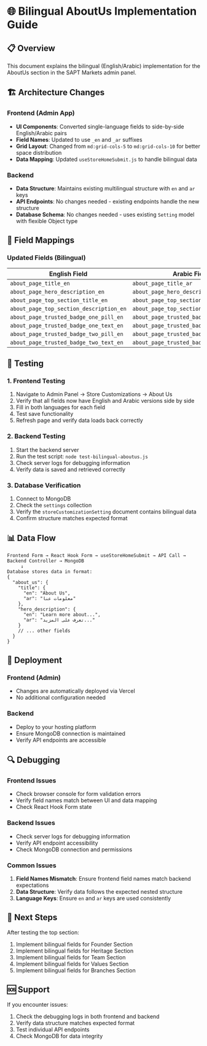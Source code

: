 # 🌐 Bilingual AboutUs Implementation Guide

## 📋 Overview
This document explains the bilingual (English/Arabic) implementation for the AboutUs section in the SAPT Markets admin panel.

## 🏗️ Architecture Changes

### Frontend (Admin App)
- **UI Components**: Converted single-language fields to side-by-side English/Arabic pairs
- **Field Names**: Updated to use `_en` and `_ar` suffixes
- **Grid Layout**: Changed from `md:grid-cols-5` to `md:grid-cols-10` for better space distribution
- **Data Mapping**: Updated `useStoreHomeSubmit.js` to handle bilingual data

### Backend
- **Data Structure**: Maintains existing multilingual structure with `en` and `ar` keys
- **API Endpoints**: No changes needed - existing endpoints handle the new structure
- **Database Schema**: No changes needed - uses existing `Setting` model with flexible Object type

## 🔧 Field Mappings

### Updated Fields (Bilingual)
| English Field | Arabic Field | Database Key |
|---------------|--------------|--------------|
| `about_page_title_en` | `about_page_title_ar` | `about_us.title` |
| `about_page_hero_description_en` | `about_page_hero_description_ar` | `about_us.hero_description` |
| `about_page_top_section_title_en` | `about_page_top_section_title_ar` | `about_us.top_section_title` |
| `about_page_top_section_description_en` | `about_page_top_section_description_ar` | `about_us.top_section_description` |
| `about_page_trusted_badge_one_pill_en` | `about_page_trusted_badge_one_pill_ar` | `about_us.trusted_badge_one_pill` |
| `about_page_trusted_badge_one_text_en` | `about_page_trusted_badge_one_text_ar` | `about_us.trusted_badge_one_text` |
| `about_page_trusted_badge_two_pill_en` | `about_page_trusted_badge_two_pill_ar` | `about_us.trusted_badge_two_pill` |
| `about_page_trusted_badge_two_text_en` | `about_page_trusted_badge_two_text_ar` | `about_us.trusted_badge_two_text` |

## 🧪 Testing

### 1. Frontend Testing
1. Navigate to Admin Panel → Store Customizations → About Us
2. Verify that all fields now have English and Arabic versions side by side
3. Fill in both languages for each field
4. Test save functionality
5. Refresh page and verify data loads back correctly

### 2. Backend Testing
1. Start the backend server
2. Run the test script: `node test-bilingual-aboutus.js`
3. Check server logs for debugging information
4. Verify data is saved and retrieved correctly

### 3. Database Verification
1. Connect to MongoDB
2. Check the `settings` collection
3. Verify the `storeCustomizationSetting` document contains bilingual data
4. Confirm structure matches expected format

## 📊 Data Flow

```
Frontend Form → React Hook Form → useStoreHomeSubmit → API Call → Backend Controller → MongoDB
     ↓
Database stores data in format:
{
  "about_us": {
    "title": {
      "en": "About Us",
      "ar": "معلومات عنا"
    },
    "hero_description": {
      "en": "Learn more about...",
      "ar": "تعرف على المزيد..."
    }
    // ... other fields
  }
}
```

## 🚀 Deployment

### Frontend (Admin)
- Changes are automatically deployed via Vercel
- No additional configuration needed

### Backend
- Deploy to your hosting platform
- Ensure MongoDB connection is maintained
- Verify API endpoints are accessible

## 🔍 Debugging

### Frontend Issues
- Check browser console for form validation errors
- Verify field names match between UI and data mapping
- Check React Hook Form state

### Backend Issues
- Check server logs for debugging information
- Verify API endpoint accessibility
- Check MongoDB connection and permissions

### Common Issues
1. **Field Names Mismatch**: Ensure frontend field names match backend expectations
2. **Data Structure**: Verify data follows the expected nested structure
3. **Language Keys**: Ensure `en` and `ar` keys are used consistently

## 📝 Next Steps

After testing the top section:
1. Implement bilingual fields for Founder Section
2. Implement bilingual fields for Heritage Section
3. Implement bilingual fields for Team Section
4. Implement bilingual fields for Values Section
5. Implement bilingual fields for Branches Section

## 🆘 Support

If you encounter issues:
1. Check the debugging logs in both frontend and backend
2. Verify data structure matches expected format
3. Test individual API endpoints
4. Check MongoDB for data integrity 